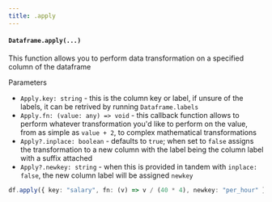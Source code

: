 ```yaml
---
title: .apply
---
```


#### `Dataframe.apply(...)`
This function allows you to perform data transformation on a specified column of the dataframe

Parameters

- `Apply.key: string` - this is the column key or label, if unsure of the labels, it can be retrived by running `Dataframe.labels`
- `Apply.fn: (value: any) => void` - this callback function allows to perform whatever transformation you'd like to perform on the value, from as simple as `value + 2`, to complex mathematical transformations
- `Apply?.inplace: boolean` - defaults to `true`; when set to `false` assigns the transformation to a new column with the label being the column label with a suffix attached
- `Apply?.newkey: string` - when this is provided in tandem with `inplace: false`, the new column label will be assigned `newkey`

```typescript
df.apply({ key: "salary", fn: (v) => v / (40 * 4), newkey: "per_hour" });
```